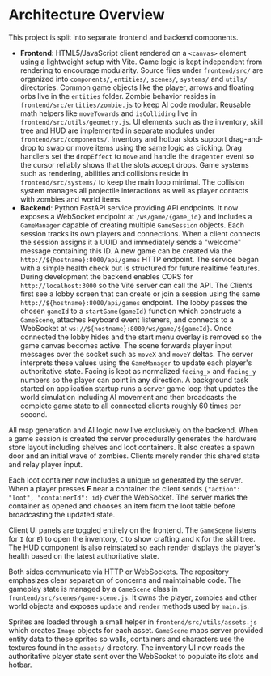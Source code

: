 # Architecture Overview

This project is split into separate frontend and backend components.

- **Frontend**: HTML5/JavaScript client rendered on a `<canvas>` element using a lightweight setup with Vite. Game logic is kept independent from rendering to encourage modularity. Source files under `frontend/src/` are organized into `components/`, `entities/`, `scenes/`, `systems/` and `utils/` directories. Common game objects like the player, arrows and floating orbs live in the `entities` folder.
  Zombie behavior resides in `frontend/src/entities/zombie.js` to keep AI code modular.
  Reusable math helpers like `moveTowards` and `isColliding` live in `frontend/src/utils/geometry.js`.
  UI elements such as the inventory, skill tree and HUD are implemented in separate modules under `frontend/src/components/`.
  Inventory and hotbar slots support drag-and-drop to swap or move items using the
  same logic as clicking. Drag handlers set the `dropEffect` to `move` and
  handle the `dragenter` event so the cursor reliably shows that the slots
  accept drops.
  Game systems such as rendering, abilities and collisions reside in `frontend/src/systems/` to keep the main loop minimal. The collision system manages all projectile interactions as well as player contacts with zombies and world items.
- **Backend**: Python FastAPI service providing API endpoints. It now exposes a
  WebSocket endpoint at `/ws/game/{game_id}` and includes a `GameManager`
  capable of creating multiple `GameSession` objects. Each session tracks its
  own players and connections. When a client connects the session assigns it a
  UUID and immediately sends a "welcome" message containing this ID. A new game
  can be created via the `http://${hostname}:8000/api/games` HTTP endpoint. The
  service began with a simple health check but is structured for future
  realtime features. During development the backend enables CORS for
  `http://localhost:3000` so the Vite server can call the API. The Clients first see a lobby screen that can create or
  join a session using the same `http://${hostname}:8000/api/games` endpoint.
  The lobby passes the chosen `gameId` to a
  `startGame(gameId)` function which constructs a `GameScene`, attaches keyboard
  event listeners, and connects to a WebSocket at
  `ws://${hostname}:8000/ws/game/${gameId}`. Once connected the lobby hides and
  the start menu overlay is removed so the game canvas becomes active. The scene forwards player input messages over
  the socket such as `moveX` and `moveY` deltas. The server interprets these
  values using the `GameManager` to update each player's authoritative state.
  Facing is kept as normalized `facing_x` and `facing_y` numbers so the player
  can point in any direction.
  A background task started on application startup runs a server game loop that
  updates the world simulation including AI movement and then broadcasts the
  complete game state to all connected clients roughly 60 times per second.

All map generation and AI logic now live exclusively on the backend. When a game
session is created the server procedurally generates the hardware store layout
including shelves and loot containers. It also creates a spawn door and an
initial wave of zombies. Clients merely render this shared state and relay
player input.

Each loot container now includes a unique `id` generated by the server. When a
player presses **F** near a container the client sends `{"action": "loot",
"containerId": id}` over the WebSocket. The server marks the container as
opened and chooses an item from the loot table before broadcasting the updated
state.

Client UI panels are toggled entirely on the frontend. The `GameScene` listens
for `I` (or `E`) to open the inventory, `C` to show crafting and `K` for
the skill tree. The HUD component is also reinstated so each render displays the
player's health based on the latest authoritative state.

Both sides communicate via HTTP or WebSockets. The repository emphasizes clear separation of concerns and maintainable code.
The gameplay state is managed by a `GameScene` class in `frontend/src/scenes/game-scene.js`. It owns the player, zombies and other world objects and exposes `update` and `render` methods used by `main.js`.

Sprites are loaded through a small helper in `frontend/src/utils/assets.js` which
creates `Image` objects for each asset. `GameScene` maps server provided entity
data to these sprites so walls, containers and characters use the textures found
in the `assets/` directory. The inventory UI now reads the authoritative player
state sent over the WebSocket to populate its slots and hotbar.
